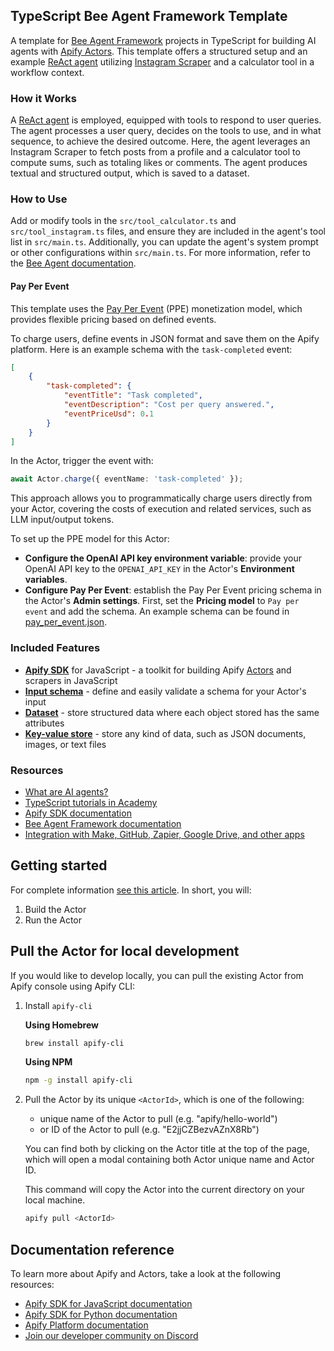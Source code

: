 ## TypeScript Bee Agent Framework Template

A template for [Bee Agent Framework](https://i-am-bee.github.io/bee-agent-framework/#/) projects in TypeScript for building AI agents with [Apify Actors](https://apify.com/actors). This template offers a structured setup and an example [ReAct agent](https://react-lm.github.io/) utilizing [Instagram Scraper](https://apify.com/apify/instagram-scraper) and a calculator tool in a workflow context.

### How it Works

A [ReAct agent](https://react-lm.github.io/) is employed, equipped with tools to respond to user queries. The agent processes a user query, decides on the tools to use, and in what sequence, to achieve the desired outcome. Here, the agent leverages an Instagram Scraper to fetch posts from a profile and a calculator tool to compute sums, such as totaling likes or comments. The agent produces textual and structured output, which is saved to a dataset.

### How to Use

Add or modify tools in the `src/tool_calculator.ts` and `src/tool_instagram.ts` files, and ensure they are included in the agent's tool list in `src/main.ts`. Additionally, you can update the agent's system prompt or other configurations within `src/main.ts`. For more information, refer to the [Bee Agent documentation](https://i-am-bee.github.io/bee-agent-framework/#/agents?id=bee-agent).

#### Pay Per Event

This template uses the [Pay Per Event](https://docs.apify.com/sdk/js/docs/next/guides/pay-per-event) (PPE) monetization model, which provides flexible pricing based on defined events.

To charge users, define events in JSON format and save them on the Apify platform. Here is an example schema with the `task-completed` event:

```json
[
    {
        "task-completed": {
            "eventTitle": "Task completed",
            "eventDescription": "Cost per query answered.",
            "eventPriceUsd": 0.1
        }
    }
]
```

In the Actor, trigger the event with:

```typescript
await Actor.charge({ eventName: 'task-completed' });
```

This approach allows you to programmatically charge users directly from your Actor, covering the costs of execution and related services, such as LLM input/output tokens.

To set up the PPE model for this Actor:
- **Configure the OpenAI API key environment variable**: provide your OpenAI API key to the `OPENAI_API_KEY` in the Actor's **Environment variables**.
- **Configure Pay Per Event**: establish the Pay Per Event pricing schema in the Actor's **Admin settings**. First, set the **Pricing model** to `Pay per event` and add the schema. An example schema can be found in [pay_per_event.json](.actor/pay_per_event.json).

### Included Features

- **[Apify SDK](https://docs.apify.com/sdk/js/)** for JavaScript - a toolkit for building Apify [Actors](https://apify.com/actors) and scrapers in JavaScript
- **[Input schema](https://docs.apify.com/platform/actors/development/input-schema)** - define and easily validate a schema for your Actor's input
- **[Dataset](https://docs.apify.com/sdk/js/docs/guides/result-storage#dataset)** - store structured data where each object stored has the same attributes
- **[Key-value store](https://docs.apify.com/platform/storage/key-value-store)** - store any kind of data, such as JSON documents, images, or text files

### Resources

- [What are AI agents?](https://blog.apify.com/what-are-ai-agents/)
- [TypeScript tutorials in Academy](https://docs.apify.com/academy/node-js)
- [Apify SDK documentation](https://docs.apify.com/sdk/js/)
- [Bee Agent Framework documentation](https://i-am-bee.github.io/bee-agent-framework/#/)
- [Integration with Make, GitHub, Zapier, Google Drive, and other apps](https://apify.com/integrations)


## Getting started

For complete information [see this article](https://docs.apify.com/platform/actors/development#build-actor-at-apify-console). In short, you will:

1. Build the Actor
2. Run the Actor

## Pull the Actor for local development

If you would like to develop locally, you can pull the existing Actor from Apify console using Apify CLI:

1. Install `apify-cli`

    **Using Homebrew**

    ```bash
    brew install apify-cli
    ```

    **Using NPM**

    ```bash
    npm -g install apify-cli
    ```

2. Pull the Actor by its unique `<ActorId>`, which is one of the following:
    - unique name of the Actor to pull (e.g. "apify/hello-world")
    - or ID of the Actor to pull (e.g. "E2jjCZBezvAZnX8Rb")

    You can find both by clicking on the Actor title at the top of the page, which will open a modal containing both Actor unique name and Actor ID.

    This command will copy the Actor into the current directory on your local machine.

    ```bash
    apify pull <ActorId>
    ```

## Documentation reference

To learn more about Apify and Actors, take a look at the following resources:

- [Apify SDK for JavaScript documentation](https://docs.apify.com/sdk/js)
- [Apify SDK for Python documentation](https://docs.apify.com/sdk/python)
- [Apify Platform documentation](https://docs.apify.com/platform)
- [Join our developer community on Discord](https://discord.com/invite/jyEM2PRvMU)
